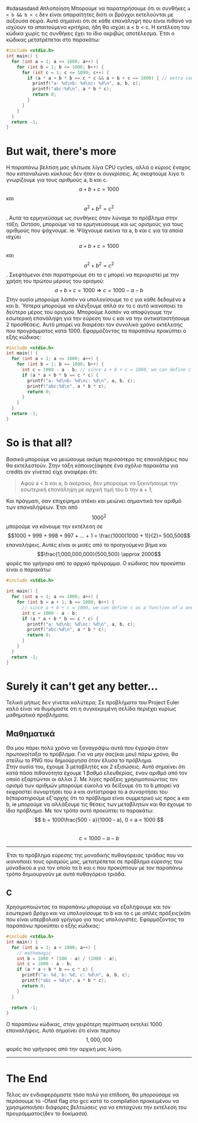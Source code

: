 #
#sdasasdasd Απλοποίηση
Μπορούμε να παρατηρήσουμε ότι οι συνθήκες `a < b && b < c` δεν  είναι απαραίτητες διότι οι βρόγχοι εκτελούνται με αύξουσα σειρά.
Αυτό σημαίνει ότι σε κάθε επανάληψη που είναι πιθανό να ισχύουν τα απαιτούμενα κριτήρια, ήδη θα ισχύει a < b < c.
Η εκτέλεση του κώδικα χωρίς τις συνθήκες έχει το ίδιο ακριβώς αποτέλεσμα.
Έτσι ο κώδικας μετατρέπεται στο παρακάτω:
```c
#include <stdio.h>
int main() {
  for (int a = 1; a <= 1000; a++) {
    for (int b = 1; b <= 1000; b++) {
      for (int c = 1; c <= 1000; c++) {
        if (a * a + b * b == c * c && a + b + c == 1000) { // extra conditions removed
          printf("a: %d\nb: %d\nc: %d\n", a, b, c);
          printf("abc:%d\n", a * b * c);
          return 0;
        }
      }
    }
  }
  return -1;
}
```

# But wait, there's more
Η παραπάνω βελτίση μας γλίτωσε λίγα CPU cycles, αλλά ο κύριος ένοχος που καταναλώνει κύκλους δεν ήταν οι συγκρίσεις.
Ας σκεφτούμε λίγο τι γνωρίζουμε για τους αριθμούς a, b και  c.
$$ a + b + c = 1000 $$ και $$ a^2 + b^2 = c^2 $$.
Αυτά τα ερμηνεύσαμε ως συνθήκες όταν λύναμε το πρόβλημα στην τάξη. Ωστόσο, μπορούμε να τα ερμηνεύσουμε και ως ορισμούς για τους αριθμούς που ψάχνουμε.
ie. Ψάχνουμε εκείνα τα a, b και c για τα οποία ισχύει $$ a + b + c = 1000 $$ και $$ a^2 + b^2 = c^2 $$.
Σκεφτόμενοι έτσι παρατηρούμε ότι το c  μπορεί να περιοριστεί με την χρήση του πρώτου μέρους του ορισμού:
$$
a + b + c = 1000 \Rightarrow c = 1000 - a - b
$$
Στην ουσία μπορούμε λοιπόν να υπολογίσουμε το c για κάθε δεδομένο a και b. Ύστερα μπορούμε να ελέγξουμε απλά αν το  c αυτό ικανοποιεί το δεύτερο μέρος του ορισμού.
Μπορούμε λοιπόν να αποφύγουμε την εσωτερική επανάληψη για την εύρεση του c και να την αντικαταστήσουμε 2 προσθέσεις. Αυτό μπορεί να διαιρέσει τον συνολικό χρόνο εκτέλεσης που προγράμματος κατά 1000.
Εφαρμόζοντας τα παραπάνω προκύπτει ο εξής κώδικας:
```c
#include <stdio.h>
int main() {
  for (int a = 1; a <= 1000; a++) {
    for (int b = 1; b <= 1000; b++) {
      int c = 1000 - a - b; // since a + b + c = 1000, we can define c as a function of a and b
      if (a * a + b * b == c * c) {
        printf("a: %d\nb: %d\nc: %d\n", a, b, c);
        printf("abc:%d\n", a * b * c);
        return 0;
      }
    }
  }
  return -1;
}
```
# So is that all?
Βασικά μπορούμε να μειώσουμε ακόμη περισσότερο τις επαναλήψεις που θα εκτελεστούν. Στην τάξη κάποιος(άφησε ένα σχόλιο παρακάτω για credits αν γίνεται) είχε αναφέρει ότι:
> Αφού a < b και a, b ακέραιοι, δεν μπορούμε να ξεκινήσουμε την εσωτερική επανάληψη με αρχική τιμή του b την a + 1;

Και πράγματι, σαν επιχείρημα στέκει και μειώνει σημαντικά τον αριθμό των επαναλήψεων.
Έτσι από $$1000^2$$ μπορούμε να κάνουμε την εκτέλεση σε $$1000 + 999 + 998 + 997 + ... + 1 = \frac{1000(1000 + 1)}{2}= 500,500$$ επαναλήψεις. Αυτές είναι οι μισές από το προηγούμενο βήμα και $$\frac{1,000,000,000}{500,500} \approx 2000$$ φορές πιο γρήγορα από το αρχικό πρόγραμμα.
Ο κώδικας που προκύπτει είναι ο παρακάτω:
```c
#include <stdio.h>

int main() {
  for (int a = 1; a <= 1000; a++) {
    for (int b = a + 1; b <= 1000; b++) {
      // since a + b + c = 1000, we can define c as a function of a and b
      int c = 1000 - a - b;
      if (a * a + b * b == c * c) {
        printf("a: %d\nb: %d\nc: %d\n", a, b, c);
        printf("abc:%d\n", a * b * c);
        return 0;
      }
    }
  }
  return -1;
}
```

# Surely it can't get any better...
Τελικά μήπως δεν γίνεται καλύτερα;
Σε προβλήματα του Project Euler καλό είναι να θυμόμαστε ότι η συγκεκριμένη σελίδα περιέχει κυρίως μαθηματικά προβλήματα.

## Μαθηματικά
Θα μου πάρει πολύ χρόνο να ξαναγράψω αυτά που έγραψα όταν πρωτοκοίταξα το πρόβλημα. Για να μην σας(και μου) πάρω χρόνο, θα στείλω το PNG που δημιούργησα όταν έλυσα το πρόβλημα.  
Στην ουσία του, έχουμε 3 μεταβλητές και 2 εξισώσεις. Αυτό σημαίνει ότι κατά πάσα πιθανότητα έχουμε 1 βαθμό ελευθερίας, έναν αριθμό από τον οποίο εξαρτώνται οι άλλοι 2. Με λίγες πράξεις χρησιμοποιώντας τον ορισμό των αριθμών μπορούμε εύκολα να δείξουμε ότι το b μπορεί να εκφραστεί συναρτήσει του a και αντίστροφα το  a συναρτήσει του b(παρατηρούμε εξ'αρχής ότι το πρόβλημα είναι συμμετρικό ως προς a και b, ie μπορούμε να αλλάξουμε τις θέσεις των μεταβλητών και θα έχουμε το ίδιο πρόβλημα.
Με τον τρόπο αυτό προκύπτει το παρακάτω:
$$
b = 1000\frac{500 - a}{1000 - a}, 0 < a < 1000
$$  
$$
c = 1000 - a - b
$$  
***
Έτσι το πρόβλημα εύρεσης της μοναδικής πυθαγόρειας τριάδας που να ικανοποιεί τους ορισμούς μας, μετατρέπεται σε πρόβλημα εύρεσης του μοναδικού a για τον οποίο τα b και c που προκύπτουν με τον παραπάνω τρόπο δημιουργούν με αυτό πυθαγόρεια τριάδα.

## C
Χρησιμοποιώντας τα παραπάνω μπορούμε να εξαλήψουμε και τον εσωτερικό βρόχο και να υπολογίσουμε το b και το c με απλές πράξεις(κάτι που είναι υπερβολικά γρήγορο για τους υπολογιστές.
Εφαρμόζοντας τα παραπάνω προκύπτει ο εξής κώδικας:
```c
#include <stdio.h>
int main() {
  for (int a = 1; a < 1000; a++) {
    // mathemagic
    int b = 1000 * (500 - a) / (1000 - a);
    int c = 1000 - a - b;
    if (a * a + b * b == c * c) {
      printf("a: %d, b: %d, c: %d\n", a, b, c);
      printf("abc = %d\n", a * b * c);
      return 0;
    }
  }

  return -1;
}
```
Ο παραπάνω κώδικας, στην χειρότερη περίπτωση εκτελεί 1000 επαναλήψεις. Αυτό σημαίνει ότι είναι περίπου $$1,000,000$$ φορές πιο γρήγορος από την αρχική μας λύση.
***
# Τhe End
Τέλος αν ενδιαφερόμαστε τόσο πολύ για επίδοση, θα μπορούσαμε να περάσουμε το -Ofast flag στο gcc κατά το compilation προκειμένου να χρησιμοποιήσει διάφορες βελτιώσεις για να επιταχύνει την εκτέλεση του προγράμματος(δεν το δοκίμασα).
